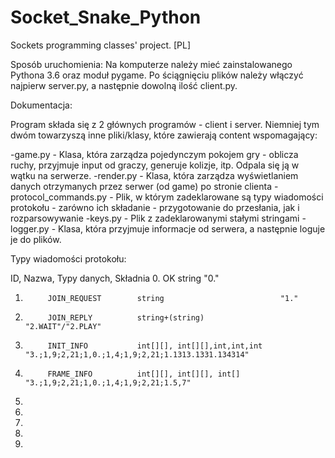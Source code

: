 # Socket_Snake_Python
Sockets programming classes' project.
[PL]

Sposób uruchomienia:
	Na komputerze należy mieć zainstalowanego Pythona 3.6 oraz moduł pygame. Po ściągnięciu plików należy włączyć
najpierw server.py, a następnie dowolną ilość client.py.


Dokumentacja:

Program składa się z 2 głównych programów - client i server.
Niemniej tym dwóm towarzyszą inne pliki/klasy, które zawierają content wspomagający:

-game.py - Klasa, która zarządza pojedynczym pokojem gry - oblicza ruchy, przyjmuje input od graczy, generuje kolizje, itp. Odpala się ją w wątku na serwerze.
-render.py - Klasa, która zarządza wyświetlaniem danych otrzymanych przez serwer (od game) po stronie clienta
-protocol_commands.py - Plik, w którym zadeklarowane są typy wiadomości protokołu - zarówno ich składanie - przygotowanie do przesłania, jak i rozparsowywanie
-keys.py - Plik z zadeklarowanymi stałymi stringami
-logger.py - Klasa, która przyjmuje informacje od serwera, a następnie loguje je do plików.

Typy wiadomości protokołu:

ID, 		Nazwa, 				Typy danych, 					Składnia
0.			OK					string 							"0."
1.			JOIN_REQUEST		string							"1."
2.			JOIN_REPLY			string+(string)					"2.WAIT"/"2.PLAY"
3.			INIT_INFO			int[][], int[][],int,int,int	"3.;1,9;2,21;1,0.;1,4;1,9;2,21;1.1313.1331.134314"
4.			FRAME_INFO			int[][], int[][], int[]			"3.;1,9;2,21;1,0.;1,4;1,9;2,21;1.5,7"
5.
6.
7.
8.
9.


